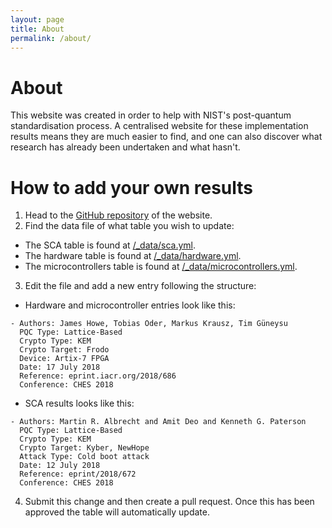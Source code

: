 ```yaml
---
layout: page
title: About
permalink: /about/
---
```


# About

This website was created in order to help with NIST's post-quantum standardisation process. A centralised website for these implementation results means they are much easier to find, and one can also discover what research has already been undertaken and what hasn't.

# How to add your own results

1. Head to the [GitHub repository](https://github.com/pqczoo/pqczoo.github.io/) of the website.
2. Find the data file of what table you wish to update:
  - The SCA table is found at [/_data/sca.yml](https://github.com/pqczoo/pqczoo.github.io/blob/master/_data/sca.yml).
  - The hardware table is found at [/_data/hardware.yml](https://github.com/pqczoo/pqczoo.github.io/blob/master/_data/hardware.yml). 
  - The microcontrollers table is found at [/_data/microcontrollers.yml](https://github.com/pqczoo/pqczoo.github.io/blob/master/_data/hardware.yml).
3. Edit the file and add a new entry following the structure:
  - Hardware and microcontroller entries look like this:
```
- Authors: James Howe, Tobias Oder, Markus Krausz, Tim Güneysu
  PQC Type: Lattice-Based
  Crypto Type: KEM
  Crypto Target: Frodo
  Device: Artix-7 FPGA
  Date: 17 July 2018
  Reference: eprint.iacr.org/2018/686
  Conference: CHES 2018
```
  - SCA results looks like this:
```
- Authors: Martin R. Albrecht and Amit Deo and Kenneth G. Paterson
  PQC Type: Lattice-Based
  Crypto Type: KEM
  Crypto Target: Kyber, NewHope
  Attack Type: Cold boot attack
  Date: 12 July 2018
  Reference: eprint/2018/672
  Conference: CHES 2018
```
4. Submit this change and then create a pull request. Once this has been approved the table will automatically update.
